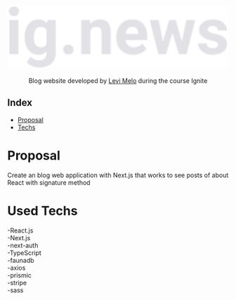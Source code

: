 <div align="center">
  <img src="./public/images/logo.svg" alt="Logo" width="600">
       <br />
    <br />
    Blog website developed by <a href="https://www.linkedin.com/in/levi-melo-dos-santos-5277441a1/">Levi Melo</a> during the course Ignite  
</div>

## Index

* [Proposal](#Proposal)
* [Techs](#Used-Techs)

# Proposal
Create an blog web application with Next.js that works to see posts of about React with signature method

# Used Techs
-React.js<br />
-Next.js<br />
-next-auth<br />
-TypeScript<br with /> 
-faunadb<br />
-axios<br />
-prismic<br />
-stripe<br />
-sass<br />

